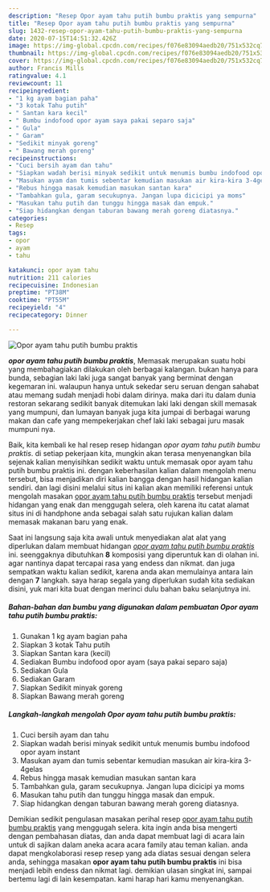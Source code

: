 ```yaml
---
description: "Resep Opor ayam tahu putih bumbu praktis yang sempurna"
title: "Resep Opor ayam tahu putih bumbu praktis yang sempurna"
slug: 1432-resep-opor-ayam-tahu-putih-bumbu-praktis-yang-sempurna
date: 2020-07-15T14:51:32.426Z
image: https://img-global.cpcdn.com/recipes/f076e83094aedb20/751x532cq70/opor-ayam-tahu-putih-bumbu-praktis-foto-resep-utama.jpg
thumbnail: https://img-global.cpcdn.com/recipes/f076e83094aedb20/751x532cq70/opor-ayam-tahu-putih-bumbu-praktis-foto-resep-utama.jpg
cover: https://img-global.cpcdn.com/recipes/f076e83094aedb20/751x532cq70/opor-ayam-tahu-putih-bumbu-praktis-foto-resep-utama.jpg
author: Francis Mills
ratingvalue: 4.1
reviewcount: 11
recipeingredient:
- "1 kg ayam bagian paha"
- "3 kotak Tahu putih"
- " Santan kara kecil"
- " Bumbu indofood opor ayam saya pakai separo saja"
- " Gula"
- " Garam"
- "Sedikit minyak goreng"
- " Bawang merah goreng"
recipeinstructions:
- "Cuci bersih ayam dan tahu"
- "Siapkan wadah berisi minyak sedikit untuk menumis bumbu indofood opor ayam instant"
- "Masukan ayam dan tumis sebentar kemudian masukan air kira-kira 3-4gelas"
- "Rebus hingga masak kemudian masukan santan kara"
- "Tambahkan gula, garam secukupnya. Jangan lupa dicicipi ya moms"
- "Masukan tahu putih dan tunggu hingga masak dan empuk."
- "Siap hidangkan dengan taburan bawang merah goreng diatasnya."
categories:
- Resep
tags:
- opor
- ayam
- tahu

katakunci: opor ayam tahu 
nutrition: 211 calories
recipecuisine: Indonesian
preptime: "PT38M"
cooktime: "PT55M"
recipeyield: "4"
recipecategory: Dinner

---
```



![Opor ayam tahu putih bumbu praktis](https://img-global.cpcdn.com/recipes/f076e83094aedb20/751x532cq70/opor-ayam-tahu-putih-bumbu-praktis-foto-resep-utama.jpg)

<b><i>opor ayam tahu putih bumbu praktis</i></b>, Memasak merupakan suatu hobi yang membahagiakan dilakukan oleh berbagai kalangan. bukan hanya para bunda, sebagian laki laki juga sangat banyak yang berminat dengan kegemaran ini. walaupun hanya untuk sekedar seru seruan dengan sahabat atau memang sudah menjadi hobi dalam dirinya. maka dari itu dalam dunia restoran sekarang sedikit banyak ditemukan laki laki dengan skill memasak yang mumpuni, dan lumayan banyak juga kita jumpai di berbagai warung makan dan cafe yang mempekerjakan chef laki laki sebagai juru masak mumpuni nya.

Baik, kita kembali ke hal resep resep hidangan <i>opor ayam tahu putih bumbu praktis</i>. di setiap pekerjaan kita, mungkin akan terasa menyenangkan bila sejenak kalian menyisihkan sedikit waktu untuk memasak opor ayam tahu putih bumbu praktis ini. dengan keberhasilan kalian dalam mengolah menu tersebut, bisa menjadikan diri kalian bangga dengan hasil hidangan kalian sendiri. dan lagi disini melalui situs ini kalian akan memiliki referensi untuk mengolah masakan <u>opor ayam tahu putih bumbu praktis</u> tersebut menjadi hidangan yang enak dan menggugah selera, oleh karena itu catat alamat situs ini di handphone anda sebagai salah satu rujukan kalian dalam memasak makanan baru yang enak.




Saat ini langsung saja kita awali untuk menyediakan alat alat yang diperlukan dalam membuat hidangan <u><i>opor ayam tahu putih bumbu praktis</i></u> ini. seenggaknya dibutuhkan <b>8</b> komposisi yang diperuntuk kan di olahan ini. agar nantinya dapat tercapai rasa yang endess dan nikmat. dan juga sempatkan waktu kalian sedikit, karena anda akan memulainya antara lain dengan <b>7</b> langkah. saya harap segala yang diperlukan sudah kita sediakan disini, yuk mari kita buat dengan merinci dulu bahan baku selanjutnya ini.

<!--inarticleads1-->

##### Bahan-bahan dan bumbu yang digunakan dalam pembuatan Opor ayam tahu putih bumbu praktis:

1. Gunakan 1 kg ayam bagian paha
1. Siapkan 3 kotak Tahu putih
1. Siapkan  Santan kara (kecil)
1. Sediakan  Bumbu indofood opor ayam (saya pakai separo saja)
1. Sediakan  Gula
1. Sediakan  Garam
1. Siapkan Sedikit minyak goreng
1. Siapkan  Bawang merah goreng




<!--inarticleads2-->

##### Langkah-langkah mengolah Opor ayam tahu putih bumbu praktis:

1. Cuci bersih ayam dan tahu
1. Siapkan wadah berisi minyak sedikit untuk menumis bumbu indofood opor ayam instant
1. Masukan ayam dan tumis sebentar kemudian masukan air kira-kira 3-4gelas
1. Rebus hingga masak kemudian masukan santan kara
1. Tambahkan gula, garam secukupnya. Jangan lupa dicicipi ya moms
1. Masukan tahu putih dan tunggu hingga masak dan empuk.
1. Siap hidangkan dengan taburan bawang merah goreng diatasnya.




Demikian sedikit pengulasan masakan perihal resep <u>opor ayam tahu putih bumbu praktis</u> yang menggugah selera. kita ingin anda bisa mengerti dengan pembahasan diatas, dan anda dapat membuat lagi di acara lain untuk di sajikan dalam aneka acara acara family atau teman kalian. anda dapat mengkolaborasi resep resep yang ada diatas sesuai dengan selera anda, sehingga masakan <b>opor ayam tahu putih bumbu praktis</b> ini bisa menjadi lebih endess dan nikmat lagi. demikian ulasan singkat ini, sampai bertemu lagi di lain kesempatan. kami harap hari kamu menyenangkan.
